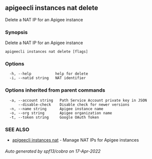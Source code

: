 ## apigeecli instances nat delete

Delete a NAT IP for an Apigee instance

### Synopsis

Delete a NAT IP for an Apigee instance

```
apigeecli instances nat delete [flags]
```

### Options

```
  -h, --help           help for delete
  -i, --natid string   NAT identifier
```

### Options inherited from parent commands

```
  -a, --account string   Path Service Account private key in JSON
      --disable-check    Disable check for newer versions
  -n, --name string      Apigee instance name
  -o, --org string       Apigee organization name
  -t, --token string     Google OAuth Token
```

### SEE ALSO

* [apigeecli instances nat](apigeecli_instances_nat.md)	 - Manage NAT IPs for Apigee instances

###### Auto generated by spf13/cobra on 17-Apr-2022
